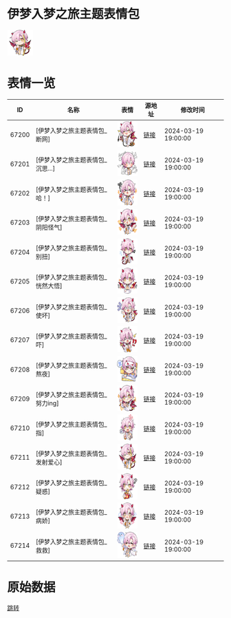 # 伊梦入梦之旅主题表情包

<img src="./cover.png" height="60" alt="cover" />

# 表情一览

|ID|名称|表情|源地址|修改时间|
|----|----|----|----|----|
|67200|[伊梦入梦之旅主题表情包_断网]|<img src="./pic/067200_%5B伊梦入梦之旅主题表情包_断网%5D.png" height="60" alt="断网"/>|[链接](https://i0.hdslb.com/bfs/garb/df6d175c34c8d72b295e33e136ae53c848a5c3d8.png)|2024-03-19 19:00:00|
|67201|[伊梦入梦之旅主题表情包_沉思...]|<img src="./pic/067201_%5B伊梦入梦之旅主题表情包_沉思...%5D.png" height="60" alt="沉思..."/>|[链接](https://i0.hdslb.com/bfs/garb/626bc87dbe2510dbbbea0f1b6a42bbf789cf1dd1.png)|2024-03-19 19:00:00|
|67202|[伊梦入梦之旅主题表情包_哈！]|<img src="./pic/067202_%5B伊梦入梦之旅主题表情包_哈！%5D.png" height="60" alt="哈！"/>|[链接](https://i0.hdslb.com/bfs/garb/f0c19065c9aa68a25fc7752294feda9f33fea4aa.png)|2024-03-19 19:00:00|
|67203|[伊梦入梦之旅主题表情包_阴阳怪气]|<img src="./pic/067203_%5B伊梦入梦之旅主题表情包_阴阳怪气%5D.png" height="60" alt="阴阳怪气"/>|[链接](https://i0.hdslb.com/bfs/garb/28136212eb1dc1a70259619496f8a094e5bb7780.png)|2024-03-19 19:00:00|
|67204|[伊梦入梦之旅主题表情包_别扭]|<img src="./pic/067204_%5B伊梦入梦之旅主题表情包_别扭%5D.png" height="60" alt="别扭"/>|[链接](https://i0.hdslb.com/bfs/garb/afc3d2753ed8161f588fee5cb9dc3b2a21da3aab.png)|2024-03-19 19:00:00|
|67205|[伊梦入梦之旅主题表情包_恍然大悟]|<img src="./pic/067205_%5B伊梦入梦之旅主题表情包_恍然大悟%5D.png" height="60" alt="恍然大悟"/>|[链接](https://i0.hdslb.com/bfs/garb/bffa7f3e7faffa5b3f66db75dda4561f5a30f142.png)|2024-03-19 19:00:00|
|67206|[伊梦入梦之旅主题表情包_使坏]|<img src="./pic/067206_%5B伊梦入梦之旅主题表情包_使坏%5D.png" height="60" alt="使坏"/>|[链接](https://i0.hdslb.com/bfs/garb/56958b5910ff9c41792053201ebbd534383f3480.png)|2024-03-19 19:00:00|
|67207|[伊梦入梦之旅主题表情包_吓]|<img src="./pic/067207_%5B伊梦入梦之旅主题表情包_吓%5D.png" height="60" alt="吓"/>|[链接](https://i0.hdslb.com/bfs/garb/ea8482dd2fbca989352884094d2d91282777e2c4.png)|2024-03-19 19:00:00|
|67208|[伊梦入梦之旅主题表情包_熬夜]|<img src="./pic/067208_%5B伊梦入梦之旅主题表情包_熬夜%5D.png" height="60" alt="熬夜"/>|[链接](https://i0.hdslb.com/bfs/garb/00575b9cc44b5b56e8a565010cc8d5c90b8f6085.png)|2024-03-19 19:00:00|
|67209|[伊梦入梦之旅主题表情包_努力ing]|<img src="./pic/067209_%5B伊梦入梦之旅主题表情包_努力ing%5D.png" height="60" alt="努力ing"/>|[链接](https://i0.hdslb.com/bfs/garb/48b3dd652f1667327cf87d2ebcd310d059acca2f.png)|2024-03-19 19:00:00|
|67210|[伊梦入梦之旅主题表情包_指]|<img src="./pic/067210_%5B伊梦入梦之旅主题表情包_指%5D.png" height="60" alt="指"/>|[链接](https://i0.hdslb.com/bfs/garb/4bd5991d32e53105aa52aac26b633b2510dcdb16.png)|2024-03-19 19:00:00|
|67211|[伊梦入梦之旅主题表情包_发射爱心]|<img src="./pic/067211_%5B伊梦入梦之旅主题表情包_发射爱心%5D.png" height="60" alt="发射爱心"/>|[链接](https://i0.hdslb.com/bfs/garb/e8697be83c901bf658c7130ac210d2ffda448ad6.png)|2024-03-19 19:00:00|
|67212|[伊梦入梦之旅主题表情包_疑惑]|<img src="./pic/067212_%5B伊梦入梦之旅主题表情包_疑惑%5D.png" height="60" alt="疑惑"/>|[链接](https://i0.hdslb.com/bfs/garb/71844235746b2e0aed944e0f437dc35192ef0b86.png)|2024-03-19 19:00:00|
|67213|[伊梦入梦之旅主题表情包_病娇]|<img src="./pic/067213_%5B伊梦入梦之旅主题表情包_病娇%5D.png" height="60" alt="病娇"/>|[链接](https://i0.hdslb.com/bfs/garb/22ab36a637e75368308b3bbd853d4586759d8736.png)|2024-03-19 19:00:00|
|67214|[伊梦入梦之旅主题表情包_救救]|<img src="./pic/067214_%5B伊梦入梦之旅主题表情包_救救%5D.png" height="60" alt="救救"/>|[链接](https://i0.hdslb.com/bfs/garb/d391ee08c41dfd12c813de6fef47ce8392f433da.png)|2024-03-19 19:00:00|

# 原始数据

[跳转](./raw.json)

